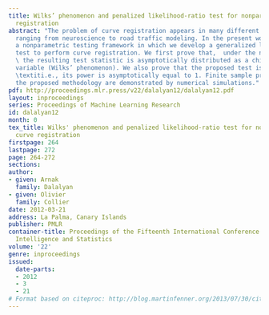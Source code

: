 ```yaml
---
title: Wilks’ phenomenon and penalized likelihood-ratio test for nonparametric curve
  registration
abstract: "The problem of curve registration appears in many different areas of applications
  ranging from neuroscience to road traffic modeling. In the present work, we propose
  a nonparametric testing framework in which we develop a generalized likelihood ratio
  test to perform curve registration. We first prove that,  under the null hypothesis,
  \ the resulting test statistic is asymptotically distributed as a chi-squared random
  variable (Wilks’ phenomenon). We also prove that the proposed test is consistent,
  \textiti.e., its power is asymptotically equal to 1. Finite sample properties of
  the proposed methodology are demonstrated by numerical simulations."
pdf: http://proceedings.mlr.press/v22/dalalyan12/dalalyan12.pdf
layout: inproceedings
series: Proceedings of Machine Learning Research
id: dalalyan12
month: 0
tex_title: Wilks' phenomenon and penalized likelihood-ratio test for nonparametric
  curve registration
firstpage: 264
lastpage: 272
page: 264-272
sections: 
author:
- given: Arnak
  family: Dalalyan
- given: Olivier
  family: Collier
date: 2012-03-21
address: La Palma, Canary Islands
publisher: PMLR
container-title: Proceedings of the Fifteenth International Conference on Artificial
  Intelligence and Statistics
volume: '22'
genre: inproceedings
issued:
  date-parts:
  - 2012
  - 3
  - 21
# Format based on citeproc: http://blog.martinfenner.org/2013/07/30/citeproc-yaml-for-bibliographies/
---
```


